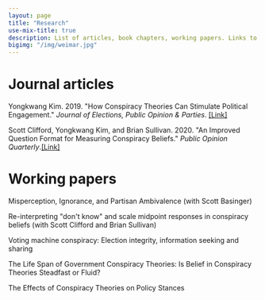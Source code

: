 ```yaml
---
layout: page
title: "Research"
use-mix-title: true
description: List of articles, book chapters, working papers. Links to abstracts, Google Scholar, replication files, and Publons.
bigimg: "/img/weimar.jpg"
---
```

# Journal articles

Yongkwang Kim. 2019. "How Conspiracy Theories Can Stimulate Political Engagement." *Journal of Elections, Public Opinion & Parties*. 
[[Link]](https://doi.org/10.1080/17457289.2019.1651321)

Scott Clifford, Yongkwang Kim, and Brian Sullivan. 2020. "An Improved Question Format for Measuring Conspiracy Beliefs." *Public Opinion Quarterly*.[[Link]](https://doi.org/10.1093/poq/nfz049)

# Working papers

Misperception, Ignorance, and Partisan Ambivalence (with Scott Basinger)

Re-interpreting "don't know" and scale midpoint responses in conspiracy beliefs (with Scott Clifford and Brian Sullivan)

Voting machine conspiracy: Election integrity, information seeking and sharing

The Life Span of Government Conspiracy Theories: Is Belief in Conspiracy Theories Steadfast or Fluid?

The Effects of Conspiracy Theories on Policy Stances

